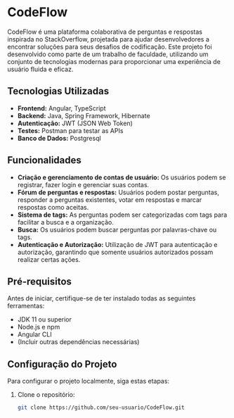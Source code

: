 # CodeFlow

CodeFlow é uma plataforma colaborativa de perguntas e respostas inspirada no StackOverflow, projetada para ajudar desenvolvedores a encontrar soluções para seus desafios de codificação. Este projeto foi desenvolvido como parte de um trabalho de faculdade, utilizando um conjunto de tecnologias modernas para proporcionar uma experiência de usuário fluida e eficaz.

## Tecnologias Utilizadas

- **Frontend:** Angular, TypeScript
- **Backend:** Java, Spring Framework, Hibernate
- **Autenticação:** JWT (JSON Web Token)
- **Testes:** Postman para testar as APIs
- **Banco de Dados:** Postgresql

## Funcionalidades

- **Criação e gerenciamento de contas de usuário:** Os usuários podem se registrar, fazer login e gerenciar suas contas.
- **Fórum de perguntas e respostas:** Usuários podem postar perguntas, responder a perguntas existentes, votar em respostas e marcar respostas como aceitas.
- **Sistema de tags:** As perguntas podem ser categorizadas com tags para facilitar a busca e a organização.
- **Busca:** Os usuários podem buscar perguntas por palavras-chave ou tags.
- **Autenticação e Autorização:** Utilização de JWT para autenticação e autorização, garantindo que somente usuários autorizados possam realizar certas ações.

## Pré-requisitos

Antes de iniciar, certifique-se de ter instalado todas as seguintes ferramentas:
- JDK 11 ou superior
- Node.js e npm
- Angular CLI
- (Incluir outras dependências necessárias)

## Configuração do Projeto

Para configurar o projeto localmente, siga estas etapas:

1. Clone o repositório:
   ```bash
   git clone https://github.com/seu-usuario/CodeFlow.git
